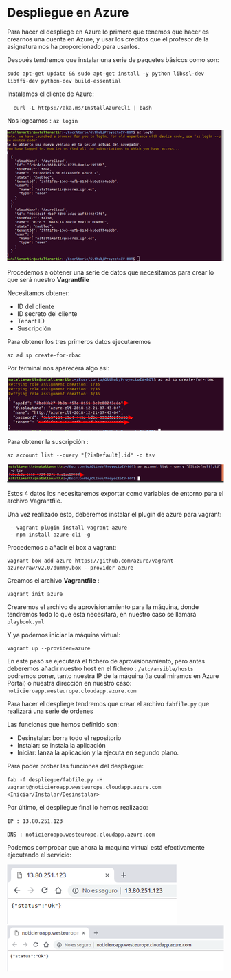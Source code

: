 # Despliegue en Azure

Para hacer el despliege en Azure lo primero que tenemos que hacer es crearnos una cuenta en Azure, y usar los creditos que el profesor de la asignatura nos ha proporcionado para usarlos.

Después tendremos que instalar una serie de paquetes básicos como son:

`
sudo apt-get update && sudo apt-get install -y python libssl-dev libffi-dev python-dev build-essential
`

Instalamos el cliente de Azure:

`	curl -L https://aka.ms/InstallAzureCli | bash
`


Nos logeamos :  `az login`

![](https://github.com/natalia2911/ProyectoIV-BOT/blob/master/img/login.png)

Procedemos a obtener una serie de datos que necesitamos para crear lo que será nuestro **Vagrantfile**

Necesitamos obtener:

   - ID del cliente
   - ID secreto del cliente
   - Tenant ID
   - Suscripción

Para obtener los tres primeros datos ejecutaremos
```
az ad sp create-for-rbac
```
Por terminal nos aparecerá algo así:

![](https://github.com/natalia2911/ProyectoIV-BOT/blob/master/img/datos.png)


Para obtener la suscripción :
```
az account list --query "[?isDefault].id" -o tsv
```

![](https://github.com/natalia2911/ProyectoIV-BOT/blob/master/img/subscripcion.png)

Estos 4 datos los necesitaremos exportar como variables de entorno para el archivo Vagrantfile.

Una vez realizado esto, deberemos instalar el plugin de azure para vagrant:
```
 - vagrant plugin install vagrant-azure
 - npm install azure-cli -g
```

Procedemos a añadir el box a vagrant:
```
vagrant box add azure https://github.com/azure/vagrant-azure/raw/v2.0/dummy.box --provider azure
```

Creamos el archivo **Vagrantfile** :
```
vagrant init azure
```
Crearemos el archivo de aprovisionamiento para la máquina, donde tendremos todo lo que esta necesitará, en nuestro caso se llamará `playbook.yml`

Y ya podemos iniciar la máquina virtual:
```
vagrant up --provider=azure
```

En este pasó se ejecutará el fichero de aprovisionamiento, pero antes deberemos añadir nuestro host  en el fichero : `/etc/ansible/hosts`
podremos poner, tanto nuestra IP de la máquina (la cual miramos en Azure Portal) o nuestra dirección en nuestro caso: `noticieroapp.westeurope.cloudapp.azure.com `

 Para hacer el despliege tendremos que crear el archivo `fabfile.py` que realizará una serie de ordenes

Las funciones que hemos definido son:

 - Desinstalar: borra todo el repositorio
 - Instalar: se instala la aplicación
 - Iniciar: lanza la aplicación y la ejecuta en segundo plano.


Para poder probar las funciones del despliegue:

`fab -f despliegue/fabfile.py -H vagrant@noticieroapp.westeurope.cloudapp.azure.com <Iniciar/Instalar/Desinstalar>`

Por último, el despliegue final lo hemos realizado:

`IP : 13.80.251.123`

`DNS : noticieroapp.westeurope.cloudapp.azure.com`


Podemos comprobar que ahora la maquina virtual está efectivamente ejecutando el servicio:

![](https://github.com/natalia2911/ProyectoIV-BOT/blob/master/img/ip.png)
![](https://github.com/natalia2911/ProyectoIV-BOT/blob/master/img/dns.png)
